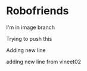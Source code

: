 # Robofriends

I'm in image branch

Trying to push this

Adding new line

adding new line from vineet02